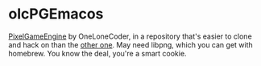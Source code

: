 olcPGEmacos
===========

[PixelGameEngine](https://github.com/OneLoneCoder/olcPixelGameEngine) by OneLoneCoder, in a repository that's easier to clone and hack on than the [other one](https://github.com/MumflrFumperdink/olcPGEMac). May need libpng, which you can get with homebrew. You know the deal, you're a smart cookie.
